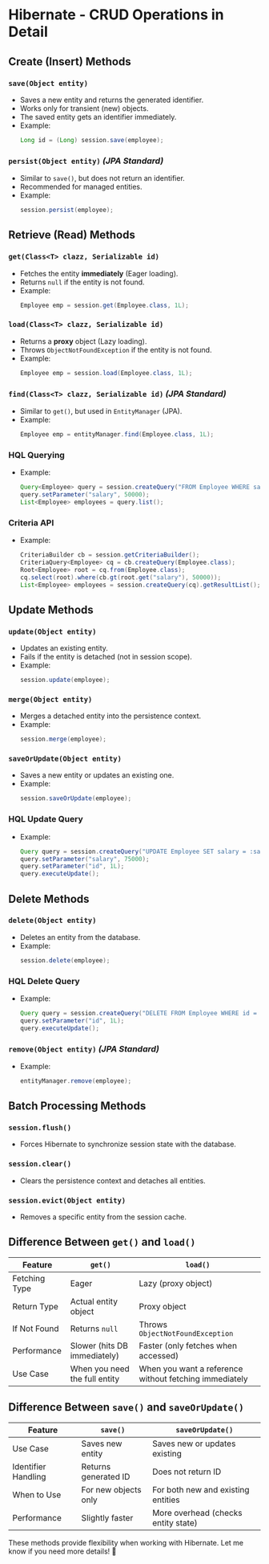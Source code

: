 # Hibernate - CRUD Operations in Detail

## Create (Insert) Methods

### `save(Object entity)`
- Saves a new entity and returns the generated identifier.
- Works only for transient (new) objects.
- The saved entity gets an identifier immediately.
- Example:
  ```java
  Long id = (Long) session.save(employee);
  ```

### `persist(Object entity)` *(JPA Standard)*
- Similar to `save()`, but does not return an identifier.
- Recommended for managed entities.
- Example:
  ```java
  session.persist(employee);
  ```

## Retrieve (Read) Methods

### `get(Class<T> clazz, Serializable id)`
- Fetches the entity **immediately** (Eager loading).
- Returns `null` if the entity is not found.
- Example:
  ```java
  Employee emp = session.get(Employee.class, 1L);
  ```

### `load(Class<T> clazz, Serializable id)`
- Returns a **proxy** object (Lazy loading).
- Throws `ObjectNotFoundException` if the entity is not found.
- Example:
  ```java
  Employee emp = session.load(Employee.class, 1L);
  ```

### `find(Class<T> clazz, Serializable id)` *(JPA Standard)*
- Similar to `get()`, but used in `EntityManager` (JPA).
- Example:
  ```java
  Employee emp = entityManager.find(Employee.class, 1L);
  ```

### HQL Querying
- Example:
  ```java
  Query<Employee> query = session.createQuery("FROM Employee WHERE salary > :salary", Employee.class);
  query.setParameter("salary", 50000);
  List<Employee> employees = query.list();
  ```

### Criteria API
- Example:
  ```java
  CriteriaBuilder cb = session.getCriteriaBuilder();
  CriteriaQuery<Employee> cq = cb.createQuery(Employee.class);
  Root<Employee> root = cq.from(Employee.class);
  cq.select(root).where(cb.gt(root.get("salary"), 50000));
  List<Employee> employees = session.createQuery(cq).getResultList();
  ```

## Update Methods

### `update(Object entity)`
- Updates an existing entity.
- Fails if the entity is detached (not in session scope).
- Example:
  ```java
  session.update(employee);
  ```

### `merge(Object entity)`
- Merges a detached entity into the persistence context.
- Example:
  ```java
  session.merge(employee);
  ```

### `saveOrUpdate(Object entity)`
- Saves a new entity or updates an existing one.
- Example:
  ```java
  session.saveOrUpdate(employee);
  ```

### HQL Update Query
- Example:
  ```java
  Query query = session.createQuery("UPDATE Employee SET salary = :salary WHERE id = :id");
  query.setParameter("salary", 75000);
  query.setParameter("id", 1L);
  query.executeUpdate();
  ```

## Delete Methods

### `delete(Object entity)`
- Deletes an entity from the database.
- Example:
  ```java
  session.delete(employee);
  ```

### HQL Delete Query
- Example:
  ```java
  Query query = session.createQuery("DELETE FROM Employee WHERE id = :id");
  query.setParameter("id", 1L);
  query.executeUpdate();
  ```

### `remove(Object entity)` *(JPA Standard)*
- Example:
  ```java
  entityManager.remove(employee);
  ```

## Batch Processing Methods

### `session.flush()`
- Forces Hibernate to synchronize session state with the database.

### `session.clear()`
- Clears the persistence context and detaches all entities.

### `session.evict(Object entity)`
- Removes a specific entity from the session cache.

## Difference Between `get()` and `load()`
| Feature        | `get()`  | `load()`  |
|--------------|--------|--------|
| Fetching Type | Eager | Lazy (proxy object) |
| Return Type | Actual entity object | Proxy object |
| If Not Found | Returns `null` | Throws `ObjectNotFoundException` |
| Performance | Slower (hits DB immediately) | Faster (only fetches when accessed) |
| Use Case | When you need the full entity | When you want a reference without fetching immediately |

## Difference Between `save()` and `saveOrUpdate()`
| Feature | `save()` | `saveOrUpdate()` |
|---------|---------|----------------|
| Use Case | Saves new entity | Saves new or updates existing |
| Identifier Handling | Returns generated ID | Does not return ID |
| When to Use | For new objects only | For both new and existing entities |
| Performance | Slightly faster | More overhead (checks entity state) |

These methods provide flexibility when working with Hibernate. Let me know if you need more details! 🚀

